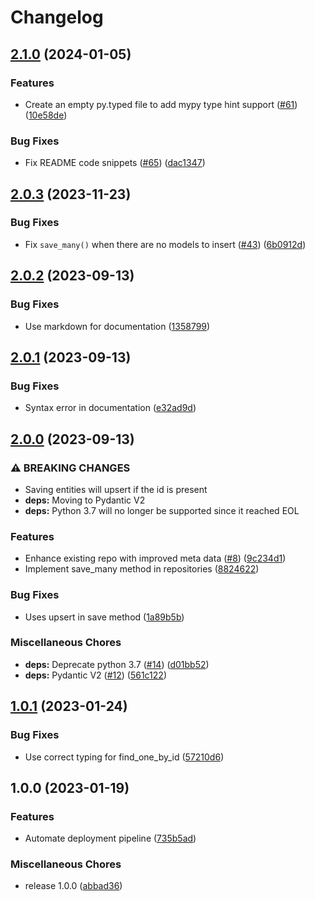 # Changelog

## [2.1.0](https://github.com/jefersondaniel/pydantic-mongo/compare/v2.0.3...v2.1.0) (2024-01-05)


### Features

* Create an empty py.typed file to add mypy type hint support  ([#61](https://github.com/jefersondaniel/pydantic-mongo/issues/61)) ([10e58de](https://github.com/jefersondaniel/pydantic-mongo/commit/10e58de6ac52e45a56b88cff586151359c219b43))


### Bug Fixes

* Fix README code snippets ([#65](https://github.com/jefersondaniel/pydantic-mongo/issues/65)) ([dac1347](https://github.com/jefersondaniel/pydantic-mongo/commit/dac1347229d876b9a3de525f8566bbfc0c0c62bd))

## [2.0.3](https://github.com/jefersondaniel/pydantic-mongo/compare/v2.0.2...v2.0.3) (2023-11-23)


### Bug Fixes

* Fix `save_many()` when there are no models to insert ([#43](https://github.com/jefersondaniel/pydantic-mongo/issues/43)) ([6b0912d](https://github.com/jefersondaniel/pydantic-mongo/commit/6b0912de3a429c28991a8f2ae30b3147d0285d5b))

## [2.0.2](https://github.com/jefersondaniel/pydantic-mongo/compare/v2.0.1...v2.0.2) (2023-09-13)


### Bug Fixes

* Use markdown for documentation ([1358799](https://github.com/jefersondaniel/pydantic-mongo/commit/1358799567cbb0473d588477b8b85405ae068246))

## [2.0.1](https://github.com/jefersondaniel/pydantic-mongo/compare/v2.0.0...v2.0.1) (2023-09-13)


### Bug Fixes

* Syntax error in documentation ([e32ad9d](https://github.com/jefersondaniel/pydantic-mongo/commit/e32ad9d8552160132929110be3b0227ff16afc97))

## [2.0.0](https://github.com/jefersondaniel/pydantic-mongo/compare/v1.0.1...v2.0.0) (2023-09-13)


### ⚠ BREAKING CHANGES

* Saving entities will upsert if the id is present
* **deps:** Moving to Pydantic V2
* **deps:** Python 3.7 will no longer be supported since it reached EOL

### Features

* Enhance existing repo with improved meta data ([#8](https://github.com/jefersondaniel/pydantic-mongo/issues/8)) ([9c234d1](https://github.com/jefersondaniel/pydantic-mongo/commit/9c234d1fee8006bd846621840ed8d1851b2ac00d))
* Implement save_many method in repositories ([8824622](https://github.com/jefersondaniel/pydantic-mongo/commit/8824622407d043905e76fae8107e172f91a919a2))


### Bug Fixes

* Uses upsert in save method ([1a89b5b](https://github.com/jefersondaniel/pydantic-mongo/commit/1a89b5b0bf8f64069b783818254893751991634b))


### Miscellaneous Chores

* **deps:** Deprecate python 3.7 ([#14](https://github.com/jefersondaniel/pydantic-mongo/issues/14)) ([d01bb52](https://github.com/jefersondaniel/pydantic-mongo/commit/d01bb521d2fcafc508662ad5605e94010d402a35))
* **deps:** Pydantic V2  ([#12](https://github.com/jefersondaniel/pydantic-mongo/issues/12)) ([561c122](https://github.com/jefersondaniel/pydantic-mongo/commit/561c12277f1771bdaef52d4a1ef66ea9c6721326))

## [1.0.1](https://github.com/jefersondaniel/pydantic-mongo/compare/v1.0.0...v1.0.1) (2023-01-24)


### Bug Fixes

* Use correct typing for find_one_by_id ([57210d6](https://github.com/jefersondaniel/pydantic-mongo/commit/57210d6a415ad79aec7e7c277f449f819da9b7e9))

## 1.0.0 (2023-01-19)


### Features

* Automate deployment pipeline ([735b5ad](https://github.com/jefersondaniel/pydantic-mongo/commit/735b5ad343237d16260279d9bf18d72d77c71250))


### Miscellaneous Chores

* release 1.0.0 ([abbad36](https://github.com/jefersondaniel/pydantic-mongo/commit/abbad36ce9ba083bb4d6c05090a8b833d8bb4e07))
